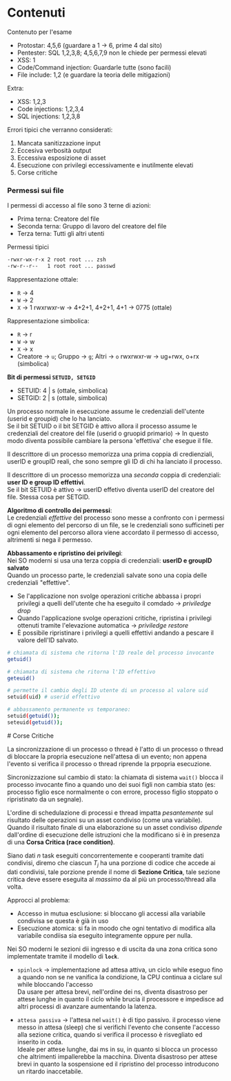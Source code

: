 # Contenuti 

Contenuto per l'esame
- Protostar: 4,5,6 (guardare a 1 $\rightarrow$ 6, prime 4 dal sito)
- Pentester: SQL 1,2,3,8; 4,5,6,7,9 non le chiede per permessi elevati
- XSS: 1 
- Code/Command injection: Guardarle tutte (sono facili)
- File include: 1,2 (e guardare la teoria delle mitigazioni)

Extra: 
- XSS: 1,2,3
- Code injections: 1,2,3,4
- SQL injections: 1,2,3,8


Errori tipici che verranno considerati:
1. Mancata sanitizzazione input 
2. Eccesiva verbosità output
3. Eccessiva esposizione di asset 
4. Esecuzione con privilegi eccessivamente e inutilmente elevati 
5. Corse critiche



### Permessi sui file
I permessi di accesso al file sono 3 terne di azioni:
- Prima terna: Creatore del file 
- Seconda terna: Gruppo di lavoro del creatore del file 
- Terza terna: Tutti gli altri utenti 

Permessi tipici 

```bash
-rwxr-wx-r-x 2 root root ... zsh
-rw-r--r--   1 root root ... passwd 
```

Rappresentazione ottale:
- `R` $\rightarrow$ 4
- `W` $\rightarrow$ 2 
- `X` $\rightarrow$ 1 
rwxrwxr-w $\rightarrow$ 4+2+1, 4+2+1, 4+1 $\rightarrow$ 0775 (ottale)

Rappresentazione simbolica:
- `R` $\rightarrow$ r
- `W` $\rightarrow$ w
- `X` $\rightarrow$ x
- Creatore $\rightarrow$ `u`; Gruppo $\rightarrow$ `g`; Altri $\rightarrow$ `o`
rwxrwxr-w $\rightarrow$ ug+rwx, o+rx (simbolica)

**Bit di permessi `SETUID, SETGID`**

- SETUID: 4 | s (ottale, simbolica)
- SETGID: 2 | s (ottale, simbolica)


Un processo normale in esecuzione assume le credenziali dell'utente (userid e groupid) che lo ha lanciato.  
Se il bit SETUID o il bit SETGID è attivo allora il processo assume le credenziali del creatore del file (userid o gruopid primario) $\rightarrow$ In questo modo diventa possibile cambiare la persona 'effettiva' che esegue il file.  


Il descrittore di un processo memorizza una prima coppia di credienziali, userID e groupID reali, che sono sempre gli ID di chi ha lanciato il processo.  

Il descrittore di un processo memorizza una _seconda_ coppia di credenziali: **user ID e group ID effettivi**.  
Se il bit SETUID è attivo $\rightarrow$ userID effetivo diventa userID del creatore del file. Stessa cosa per SETGID.  


**Algoritmo di controllo dei permessi**:  
Le credenziali _effettive_ del processo sono messe a confronto con i permessi di ogni elemento del percorso di un file, se le credenziali sono sufficineti per ogni elemento del percorso allora viene accordato il permesso di accesso, altrimenti si nega il permesso.  


**Abbassamento e ripristino dei privilegi**:  
Nei SO moderni si usa una terza coppia di credenziali: **userID e groupID salvato**  
Quando un processo parte, le credenziali salvate sono una copia delle credenziali "effettive".  
- Se l'applicazione non svolge operazioni critiche abbassa i propri privilegi a quelli dell'utente che ha eseguito il comdado $\rightarrow$ _priviledge drop_ 
- Quando l'applicazione svolge operazioni critiche, ripristina i privilegi ottenuti tramite l'elevazione automatica $\rightarrow$ _priviledge restore_
- È possibile ripristinare i privilegi a quelli effettivi andando a pescare il valore dell'ID salvato.  


```bash
# chiamata di sistema che ritorna l'ID reale del processo invocante
getuid() 

# chiamata di sistema che ritorna l'ID effettivo 
geteuid()

# permette il cambio degli ID utente di un processo al valore uid
setuid(uid) # userid effettivo

# abbassamento permanente vs temporaneo:
setuid(getuid());
seteuid(getuid());
```



# Corse Critiche

La sincronizzazione di un processo o thread è l'atto di un processo o thread di bloccare la propria esecuzione nell'attesa di un evento; non appena l'evento si verifica il processo o thread riprende la prpopria esecuzione.  

Sincronizzazione sul cambio di stato: la chiamata di sistema `wait()` blocca il processo invocante fino a quando uno dei suoi figli non cambia stato (es: processo figlio esce normalmente o con errore, processo figlio stoppato o ripristinato da un segnale).    

L'ordine di schedulazione di processi e thread impatta _pesantemente_ sul risultato delle operazioni su un asset condiviso (come una variabile).
Quando il risultato finale di una elaborazione su un asset condiviso *dipende* dall'ordine di esecuzione delle istruzioni che la modificano si è in presenza di una **Corsa Critica (race condition)**.  

Siano dati $n$ task eseguiti concorrentemente e cooperanti tramite dati condivisi, diremo che ciascun $T_j$ ha una porzione di codice che accede ai dati condivisi, tale porzione prende il nome di **Sezione Critica**, tale sezione critica deve essere eseguita al _massimo_ da al più un processo/thread alla volta.  

Approcci al problema:
- Accesso in mutua esclusione: si bloccano gli accessi alla variabile condivisa se questa è già in uso
- Esecuzione atomica: si fa in moodo che ogni tentativo di modifica alla variabile condiisa sia eseguito integramente oppure per nulla.  


Nei SO moderni le sezioni dii ingresso e di uscita da una zona critica sono implementate tramite il modello di **`lock`**.  

- `spinlock` $\rightarrow$ implementazione ad attesa attiva, un ciclo while eseguo fino a quando non se ne vanifica la condizione, la CPU continua a ciclare sul while bloccando l'accesso  
    Da usare per attesa brevi, nell'ordine dei ns, diventa disastroso per attese lunghe in quanto il ciclo while brucia il processore  e impedisce ad altri processi di avanzare aumentando la latenza.  

- `attesa passiva` $\rightarrow$ l'attesa nel `wait()` è di tipo passivo. il processo viene messo in attesa (sleep) che si verifichi l'evento che consente l'accesso alla sezione critica, quando si verifica il processo è risvegliato ed inserito in coda.   
    Ideale per attese lunghe, dai ms in su, in quanto si blocca un processo che altrimenti impallerebbe la macchina. Diventa disastroso per attese brevi in quanto la sospensione ed il ripristino del processo introducono un ritardo inaccetabile.   






